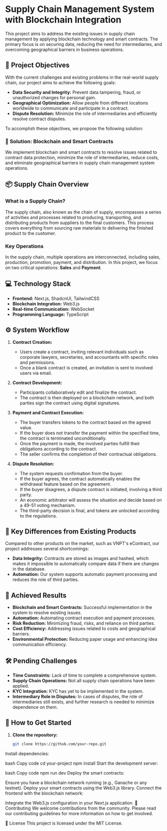 # Supply Chain Management System with Blockchain Integration

This project aims to address the existing issues in supply chain management by applying blockchain technology and smart contracts. The primary focus is on securing data, reducing the need for intermediaries, and overcoming geographical barriers in business operations.

## 🎯 **Project Objectives**

With the current challenges and existing problems in the real-world supply chain, our project aims to achieve the following goals:

- **Data Security and Integrity:** Prevent data tampering, fraud, or unauthorized changes for personal gain.
- **Geographical Optimization:** Allow people from different locations worldwide to communicate and participate in a contract.
- **Dispute Resolution:** Minimize the role of intermediaries and efficiently resolve contract disputes.

To accomplish these objectives, we propose the following solution:

### 🚀 **Solution: Blockchain and Smart Contracts**

We implement blockchain and smart contracts to resolve issues related to contract data protection, minimize the role of intermediaries, reduce costs, and eliminate geographical barriers in supply chain management system operations.

## 📦 **Supply Chain Overview**

### **What is a Supply Chain?**

The supply chain, also known as the chain of supply, encompasses a series of activities and processes related to producing, transporting, and distributing products from suppliers to the final customers. This process covers everything from sourcing raw materials to delivering the finished product to the customer.

### **Key Operations**

In the supply chain, multiple operations are interconnected, including sales, production, promotion, payment, and distribution. In this project, we focus on two critical operations: **Sales** and **Payment**.

## 💻 **Technology Stack**

- **Frontend:** Next.js, ShadcnUI, TailwindCSS
- **Blockchain Integration:** Web3.js
- **Real-time Communication:** WebSocket
- **Programming Language:** TypeScript

## ⚙️ **System Workflow**

1. **Contract Creation:**
   - Users create a contract, inviting relevant individuals such as corporate lawyers, secretaries, and accountants with specific roles and permissions.
   - Once a blank contract is created, an invitation is sent to involved users via email.

2. **Contract Development:**
   - Participants collaboratively edit and finalize the contract.
   - The contract is then deployed on a blockchain network, and both parties sign the contract using digital signatures.

3. **Payment and Contract Execution:**
   - The buyer transfers tokens to the contract based on the agreed value.
   - If the buyer does not transfer the payment within the specified time, the contract is terminated unconditionally.
   - Once the payment is made, the involved parties fulfill their obligations according to the contract.
   - The seller confirms the completion of their contractual obligations.

4. **Dispute Resolution:**
   - The system requests confirmation from the buyer.
   - If the buyer agrees, the contract automatically enables the withdrawal feature based on the agreement.
   - If the buyer disagrees, a dispute contract is initiated, involving a third party.
   - An economic arbitrator will assess the situation and decide based on a 49-51 voting mechanism.
   - The third-party decision is final, and tokens are unlocked according to the regulations.

## 🔄 **Key Differences from Existing Products**

Compared to other products on the market, such as VNPT's eContract, our project addresses several shortcomings:

- **Data Integrity:** Contracts are stored as images and hashed, which makes it impossible to automatically compare data if there are changes in the database.
- **Automation:** Our system supports automatic payment processing and reduces the role of third parties.

## 🎉 **Achieved Results**

- **Blockchain and Smart Contracts:** Successful implementation in the system to resolve existing issues.
- **Automation:** Automating contract execution and payment processes.
- **Risk Reduction:** Minimizing fraud, risks, and reliance on third parties.
- **Cost Efficiency:** Addressing issues related to costs and geographical barriers.
- **Environmental Protection:** Reducing paper usage and enhancing idea communication efficiency.

## 🛠 **Pending Challenges**

- **Time Constraints:** Lack of time to complete a comprehensive system.
- **Supply Chain Operations:** Not all supply chain operations have been applied.
- **KYC Integration:** KYC has yet to be implemented in the system.
- **Intermediary Role in Disputes:** In cases of disputes, the role of intermediaries still exists, and further research is needed to minimize dependence on them.

## 📄 **How to Get Started**

1. **Clone the repository:**
   ```bash
   git clone https://github.com/your-repo.git
Install dependencies:

bash
Copy code
cd your-project
npm install
Start the development server:

bash
Copy code
npm run dev
Deploy the smart contracts:

Ensure you have a blockchain network running (e.g., Ganache or any testnet).
Deploy your smart contracts using the Web3.js library.
Connect the frontend with the blockchain network:

Integrate the Web3.js configuration in your Next.js application.
📝 Contributing
We welcome contributions from the community. Please read our contributing guidelines for more information on how to get involved.

📜 License
This project is licensed under the MIT License.
